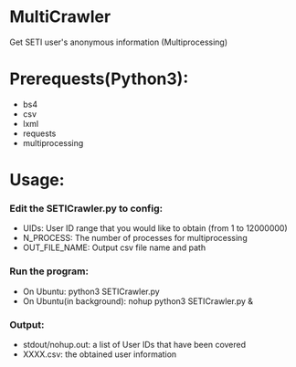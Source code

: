 # MultiCrawler
Get SETI user's anonymous information (Multiprocessing)

# Prerequests(Python3):
- bs4
- csv
- lxml
- requests
- multiprocessing

# Usage:
### Edit the SETICrawler.py to config:
- UIDs: User ID range that you would like to obtain (from 1 to 12000000)
- N_PROCESS: The number of processes for multiprocessing
- OUT_FILE_NAME: Output csv file name and path
### Run the program:
- On Ubuntu: python3 SETICrawler.py
- On Ubuntu(in background): nohup python3 SETICrawler.py &
### Output:
- stdout/nohup.out: a list of User IDs that have been covered
- XXXX.csv: the obtained user information
